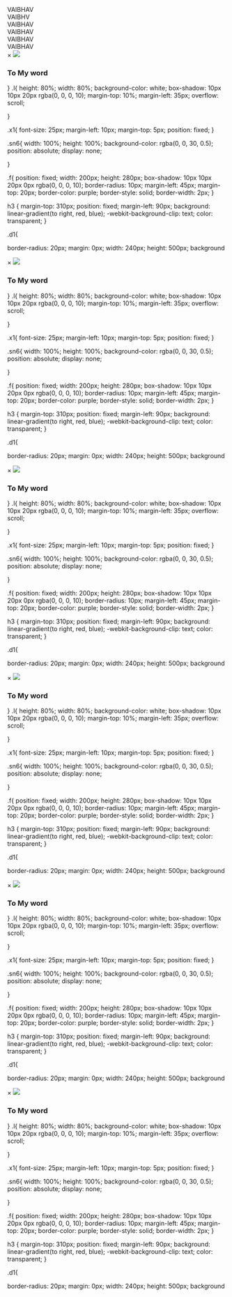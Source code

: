 <!DOCTYPE html>
<html lang="en">
<head>
    <meta charset="UTF-8">
    <meta name="viewport" content="width=device-width, initial-scale=1.0">
    <link rel="stylesheet" href="pp.css">
    <title>Page 2</title>
</head>
<body class="q">
  
  <div class="bx1" onclick="pp1()">VAIBHAV</div>
  <div class="bx2" onclick="pp2()">VAIBHV</div>
  <div class="bx3" onclick="pp3()">VAIBHAV</div>
  <div class="bx4" onclick="pp4()">VAIBHAV</div>
  <div class="bx5" onclick="pp5()">VAIBHAV</div>
  <div class="bx6" onclick="pp6()">VAIBHAV</div>
  
 <div class="sn1" id="k1">
   <div class="l">
     <span onclick="c1()" class="x1">&times;</span>
     <img src="M1.jpeg" class="f" >
     <h3>To My word</h3>
     <div class="g1"><div class="d1">
       <p>
}
.l{
  height: 80%;
  width: 80%;
  background-color: white;
  box-shadow: 10px 10px 20px rgba(0, 0, 0, 10);
  margin-top: 10%;
  margin-left: 35px;
  overflow: scroll;
  
}

.x1{
  font-size: 25px;
  margin-left: 10px;
  margin-top: 5px;
  position: fixed;
}

.sn6{
  width: 100%;
  height: 100%;
  background-color: rgba(0, 0, 30, 0.5);
  position: absolute;
  display: none;
  
}


.f{
  position: fixed;
  width: 200px;
  height: 280px;
  box-shadow:  10px 10px 20px 0px rgba(0, 0, 0, 10);
  border-radius: 10px;
  margin-left:  45px;
  margin-top: 20px;
  border-color: purple;
  border-style: solid;
  border-width: 2px;
}



h3 {
  margin-top: 310px;
  position: fixed;
  margin-left: 90px;
  background: linear-gradient(to right, red, blue);
  -webkit-background-clip: text;
  color: transparent;
}

.d1{
  
  border-radius: 20px;
  margin: 0px;
  width: 240px;
  height: 500px;
  background</p>
     </div></div>
     
   </div>
 </div>
  
  <div class="sn2" id="k2">
   <div class="l">
     <span onclick="c2()" class="x1">&times;</span>
     <img src="M2.jpeg" class="f">
     <h3>To My word</h3>
     <div class="g1"><div class="d1">
       <p>
}
.l{
  height: 80%;
  width: 80%;
  background-color: white;
  box-shadow: 10px 10px 20px rgba(0, 0, 0, 10);
  margin-top: 10%;
  margin-left: 35px;
  overflow: scroll;
  
}

.x1{
  font-size: 25px;
  margin-left: 10px;
  margin-top: 5px;
  position: fixed;
}

.sn6{
  width: 100%;
  height: 100%;
  background-color: rgba(0, 0, 30, 0.5);
  position: absolute;
  display: none;
  
}


.f{
  position: fixed;
  width: 200px;
  height: 280px;
  box-shadow:  10px 10px 20px 0px rgba(0, 0, 0, 10);
  border-radius: 10px;
  margin-left:  45px;
  margin-top: 20px;
  border-color: purple;
  border-style: solid;
  border-width: 2px;
}



h3 {
  margin-top: 310px;
  position: fixed;
  margin-left: 90px;
  background: linear-gradient(to right, red, blue);
  -webkit-background-clip: text;
  color: transparent;
}

.d1{
  
  border-radius: 20px;
  margin: 0px;
  width: 240px;
  height: 500px;
  background</p>
     </div></div>
   </div>
 </div>
  
  <div class="sn3" id="k3">
   <div class="l">
     <span onclick="c3()" class="x1">&times;</span>
     <img src="M3.jpeg" class="f">
     <h3>To My word</h3>
    <div class="g1"><div class="d1">
       <p>
}
.l{
  height: 80%;
  width: 80%;
  background-color: white;
  box-shadow: 10px 10px 20px rgba(0, 0, 0, 10);
  margin-top: 10%;
  margin-left: 35px;
  overflow: scroll;
  
}

.x1{
  font-size: 25px;
  margin-left: 10px;
  margin-top: 5px;
  position: fixed;
}

.sn6{
  width: 100%;
  height: 100%;
  background-color: rgba(0, 0, 30, 0.5);
  position: absolute;
  display: none;
  
}


.f{
  position: fixed;
  width: 200px;
  height: 280px;
  box-shadow:  10px 10px 20px 0px rgba(0, 0, 0, 10);
  border-radius: 10px;
  margin-left:  45px;
  margin-top: 20px;
  border-color: purple;
  border-style: solid;
  border-width: 2px;
}



h3 {
  margin-top: 310px;
  position: fixed;
  margin-left: 90px;
  background: linear-gradient(to right, red, blue);
  -webkit-background-clip: text;
  color: transparent;
}

.d1{
  
  border-radius: 20px;
  margin: 0px;
  width: 240px;
  height: 500px;
  background</p>
     </div></div>
   </div>
 </div>
  
  <div class="sn4" id="k4">
   <div class="l">
     <span onclick="c4()" class="x1">&times;</span>
     <img src="M4.jpeg" class="f">
     <h3>To My word</h3>
     <div class="g1"><div class="d1">
       <p>
}
.l{
  height: 80%;
  width: 80%;
  background-color: white;
  box-shadow: 10px 10px 20px rgba(0, 0, 0, 10);
  margin-top: 10%;
  margin-left: 35px;
  overflow: scroll;
  
}

.x1{
  font-size: 25px;
  margin-left: 10px;
  margin-top: 5px;
  position: fixed;
}

.sn6{
  width: 100%;
  height: 100%;
  background-color: rgba(0, 0, 30, 0.5);
  position: absolute;
  display: none;
  
}


.f{
  position: fixed;
  width: 200px;
  height: 280px;
  box-shadow:  10px 10px 20px 0px rgba(0, 0, 0, 10);
  border-radius: 10px;
  margin-left:  45px;
  margin-top: 20px;
  border-color: purple;
  border-style: solid;
  border-width: 2px;
}



h3 {
  margin-top: 310px;
  position: fixed;
  margin-left: 90px;
  background: linear-gradient(to right, red, blue);
  -webkit-background-clip: text;
  color: transparent;
}

.d1{
  
  border-radius: 20px;
  margin: 0px;
  width: 240px;
  height: 500px;
  background</p>
     </div></div>
   </div>
 </div>
  
<div class="sn5" id="k5">
   <div class="l">
     <span onclick="c5()" class="x1">&times;</span>
     <img src="M5.jpeg" class="f">
     <h3>To My word</h3>
     <div class="g1"><div class="d1">
       <p>
}
.l{
  height: 80%;
  width: 80%;
  background-color: white;
  box-shadow: 10px 10px 20px rgba(0, 0, 0, 10);
  margin-top: 10%;
  margin-left: 35px;
  overflow: scroll;
  
}

.x1{
  font-size: 25px;
  margin-left: 10px;
  margin-top: 5px;
  position: fixed;
}

.sn6{
  width: 100%;
  height: 100%;
  background-color: rgba(0, 0, 30, 0.5);
  position: absolute;
  display: none;
  
}


.f{
  position: fixed;
  width: 200px;
  height: 280px;
  box-shadow:  10px 10px 20px 0px rgba(0, 0, 0, 10);
  border-radius: 10px;
  margin-left:  45px;
  margin-top: 20px;
  border-color: purple;
  border-style: solid;
  border-width: 2px;
}



h3 {
  margin-top: 310px;
  position: fixed;
  margin-left: 90px;
  background: linear-gradient(to right, red, blue);
  -webkit-background-clip: text;
  color: transparent;
}

.d1{
  
  border-radius: 20px;
  margin: 0px;
  width: 240px;
  height: 500px;
  background</p>
     </div></div>
   </div>
 </div>
  
<div class="sn6" id="k6">
   <div class="l">
     <span onclick="c6()" class="x1">&times;</span>
     <img src="M6.jpeg" class="f">
     <h3>To My word</h3>
     <div class="g1"><div class="d1">
       <p>
}
.l{
  height: 80%;
  width: 80%;
  background-color: white;
  box-shadow: 10px 10px 20px rgba(0, 0, 0, 10);
  margin-top: 10%;
  margin-left: 35px;
  overflow: scroll;
  
}

.x1{
  font-size: 25px;
  margin-left: 10px;
  margin-top: 5px;
  position: fixed;
}

.sn6{
  width: 100%;
  height: 100%;
  background-color: rgba(0, 0, 30, 0.5);
  position: absolute;
  display: none;
  
}


.f{
  position: fixed;
  width: 200px;
  height: 280px;
  box-shadow:  10px 10px 20px 0px rgba(0, 0, 0, 10);
  border-radius: 10px;
  margin-left:  45px;
  margin-top: 20px;
  border-color: purple;
  border-style: solid;
  border-width: 2px;
}



h3 {
  margin-top: 310px;
  position: fixed;
  margin-left: 90px;
  background: linear-gradient(to right, red, blue);
  -webkit-background-clip: text;
  color: transparent;
}

.d1{
  
  border-radius: 20px;
  margin: 0px;
  width: 240px;
  height: 500px;
  background</p>
     </div></div>
   </div>
 </div>  
  
  
  <script>
       
        function pp1(){
          var x = document.getElementById("k1")
          x.style.display = 'block';        
        } 
  
  function c1(){
          var x = document.getElementById("k1")
          x.style.display = 'none';        
        } 
   
      function pp2(){
          var x = document.getElementById("k2")
          x.style.display = 'block';        
        } 
  
  function c2(){
          var x = document.getElementById("k2")
          x.style.display = 'none';        
        } 
  
    function pp3(){
          var x = document.getElementById("k3")
          x.style.display = 'block';        
        } 
  
  function c3(){
          var x = document.getElementById("k3")
          x.style.display = 'none';        
        } 
  
     function pp4(){
          var x = document.getElementById("k4")
          x.style.display = 'block';        
        } 
  
function c4(){
          var x = document.getElementById("k4")
          x.style.display = 'none';        
        }   
  
  
      function pp5(){
          var x = document.getElementById("k5")
          x.style.display = 'block';        
        } 
  
  function c5(){
          var x = document.getElementById("k5")
          x.style.display = 'none';        
        } 
  
  
      function pp6(){
          var x = document.getElementById("k6")
          x.style.display = 'block';        
        } 
  
function c6(){
          var x = document.getElementById("k6")
          x.style.display = 'none';        
        } 
  
</script>  
</body>
</html>
